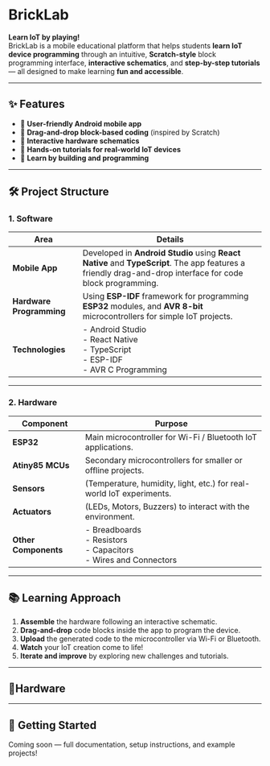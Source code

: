 # BrickLab

**Learn IoT by playing!**  
BrickLab is a mobile educational platform that helps students **learn IoT device programming** through an intuitive, **Scratch-style** block programming interface, **interactive schematics**, and **step-by-step tutorials** — all designed to make learning **fun and accessible**.

---

## ✨ Features

- 📱 **User-friendly Android mobile app**
- 🧩 **Drag-and-drop block-based coding** (inspired by Scratch)
- 🔌 **Interactive hardware schematics**
- 🎯 **Hands-on tutorials for real-world IoT devices**
- 🚀 **Learn by building and programming**

---

## 🛠 Project Structure

### 1. Software

| Area                | Details |
|---------------------|---------|
| **Mobile App**       | Developed in **Android Studio** using **React Native** and **TypeScript**. The app features a friendly drag-and-drop interface for code block programming. |
| **Hardware Programming** | Using **ESP-IDF** framework for programming **ESP32** modules, and **AVR 8-bit** microcontrollers for simple IoT projects. |
| **Technologies**     | - Android Studio<br>- React Native<br>- TypeScript<br>- ESP-IDF<br>- AVR C Programming |

---

### 2. Hardware

| Component            | Purpose |
|----------------------|---------|
| **ESP32**             | Main microcontroller for Wi-Fi / Bluetooth IoT applications. |
| **Atiny85 MCUs**    | Secondary microcontrollers for smaller or offline projects. |
| **Sensors**           | (Temperature, humidity, light, etc.) for real-world IoT experiments. |
| **Actuators**         | (LEDs, Motors, Buzzers) to interact with the environment. |
| **Other Components**  | - Breadboards<br>- Resistors<br>- Capacitors<br>- Wires and Connectors |

---

## 📚 Learning Approach

1. **Assemble** the hardware following an interactive schematic.
2. **Drag-and-drop** code blocks inside the app to program the device.
3. **Upload** the generated code to the microcontroller via Wi-Fi or Bluetooth.
4. **Watch** your IoT creation come to life!
5. **Iterate and improve** by exploring new challenges and tutorials.

---

## 🪫Hardware



---

## 🚀 Getting Started

Coming soon — full documentation, setup instructions, and example projects!